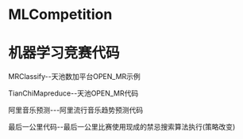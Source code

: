 # MLCompetition
机器学习竞赛代码
====
MRClassify--天池数加平台OPEN_MR示例

TianChiMapreduce--天池OPEN_MR代码

阿里音乐预测---阿里流行音乐趋势预测代码

最后一公里代码--最后一公里比赛使用现成的禁忌搜索算法执行(策略改变)